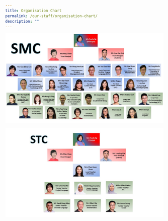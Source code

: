 ```yaml
---
title: Organisation Chart
permalink: /our-staff/organisation-chart/
description: ""
---
```

![](/images/Organisation%20Chart%202023-09Jan-SMC.jpg)

![](/images/Organisation%20Chart%202023-09Jan-STCa.jpg)